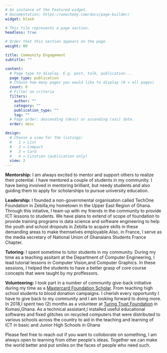 ```yaml
---
# An instance of the Featured widget.
# Documentation: https://wowchemy.com/docs/page-builder/
widget: blank

# This file represents a page section.
headless: true

# Order that this section appears on the page.
weight: 80

title: Community Engagement
subtitle: ""

content:
  # Page type to display. E.g. post, talk, publication...
  page_type: publication
  # Choose how many pages you would like to display (0 = all pages)
  count: 0
  # Filter on criteria
  filters:
    author: ""
    category: ""
    publication_type: ""
    tag: ""
  # Page order: descending (desc) or ascending (asc) date.
  order: desc

design:
  # Choose a view for the listings:
  #   1 = List
  #   2 = Compact
  #   3 = Card
  #   4 = Citation (publication only)
  view: 2
---
```


**Mentorship:** I am always excited to mentor and support others to realize their potential. I have mentored a couple of students in my community. I have being involved in mentoring  brilliant, but needy students and also guiding them to apply for scholarships to pursue university education.

**Leadership:** I founded a non-governmental organisation called TechOne Foundation in Zebilla,my hometown in the Upper East Region of Ghana. Through this intiative, I team up with my friends in the community to provide ICT lessons to students. We have plans to extend of scope of foundation to provide training programs in data science and software engineering to help the youth and school dropouts in Zebilla to acquire skills in these demanding areas to make themselves employable.Also, in France, I serve as the media secretary of National Union of Ghanaians Students France Chapter.

**Tutoring:** I  spent sometime to tutor students in my community.  During my time as a teaching assitant at the Department of Computer Engineering, I lead tutorial lessons in Computer Vision,and Computer Graphics. In these sessions, I helped the students to have a better grasp of core course concepts that were taught by my proffessors.  


**Volunteering:** I took part in a number of community give-back initiative during my time as a [Mastercard Foundation Scholar](https://mastercardfdn.org/all/scholars/). From teaching high school students to blood donation campaigns. I cherish every opportunity I have to give back to my community and I am looking forward to doing more. 
In 2018,I spent two (2) months as a volunteer at [Turing Trust Foundation](https://turingtrust.co.uk/ghana/) in Kumasi,Ghana. As a technical assistant,I installed useful educational softwares and fixed glitches on recycled computers that were distributed to various schools across the country to aid in the teaching and learning  of ICT in basic and Junior High Schools in Ghana

Please feel free to reach out if you want to colloborate on something, I am always open to learning from other people's ideas. Together we can make the world better and put smiles on the faces of people who need such.
